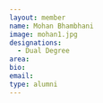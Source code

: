 ```yaml
---
layout: member
name: Mohan Bhambhani
image: mohan1.jpg
designations: 
  - Dual Degree
area:
bio:
email:
type: alumni
---
```

